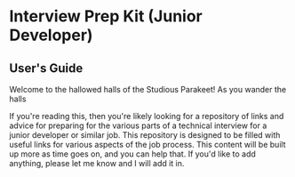 # Interview Prep Kit (Junior Developer)

## User's Guide
Welcome to the hallowed halls of the Studious Parakeet! As you wander the halls


If you're reading this, then you're likely looking for a repository of links and advice for preparing for the various parts of a technical interview for a junior developer or similar job. This repository is designed to be filled with useful links for various aspects of the job process. This content will be built up more as time goes on, and you can help that. If you'd like to add anything, please let me know and I will add it in. 

